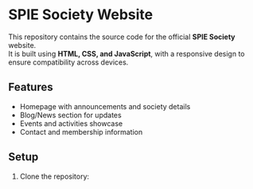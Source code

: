 # SPIE Society Website

This repository contains the source code for the official **SPIE Society** website.  
It is built using **HTML, CSS, and JavaScript**, with a responsive design to ensure compatibility across devices.

## Features
- Homepage with announcements and society details  
- Blog/News section for updates  
- Events and activities showcase  
- Contact and membership information  

## Setup
1. Clone the repository:
   ```bash git clone https://github.com/thevishesh21/SPIE-BLOG-PAGE.git
